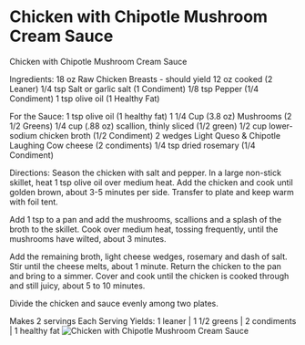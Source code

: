 # Chicken with Chipotle Mushroom Cream Sauce

Chicken with Chipotle Mushroom Cream Sauce

Ingredients:
18 oz Raw Chicken Breasts - should yield 12 oz cooked (2 Leaner)
1/4 tsp Salt or garlic salt (1 Condiment)
1/8 tsp Pepper (1/4 Condiment)
1 tsp olive oil (1 Healthy Fat)

For the Sauce:
1 tsp olive oil (1 healthy fat)
1 1/4 Cup (3.8 oz) Mushrooms (2 1/2 Greens)
1/4 cup (.88 oz) scallion, thinly sliced (1/2 green)
1/2 cup lower-sodium chicken broth (1/2 Condiment)
2 wedges Light Queso & Chipotle Laughing Cow cheese (2 condiments)
1/4 tsp dried rosemary (1/4 Condiment)

Directions:
Season the chicken with salt and pepper. In a large non-stick skillet, heat 1 tsp olive oil over medium heat. Add the chicken and cook until golden brown, about 3-5 minutes per side. Transfer to plate and keep warm with foil tent.

Add 1 tsp to a pan and add the mushrooms, scallions and a splash of the broth to the skillet. Cook over medium heat, tossing frequently, until the mushrooms have wilted, about 3 minutes.

Add the remaining broth, light cheese wedges, rosemary and dash of salt. Stir until the cheese melts, about 1 minute.
Return the chicken to the pan and bring to a simmer. Cover and cook until the chicken is cooked through and still juicy, about 5 to 10 minutes.

Divide the chicken and sauce evenly among two plates.

Makes 2 servings
Each Serving Yields:
1 leaner | 1 1/2 greens | 2 condiments | 1 healthy fat
![Chicken with Chipotle Mushroom Cream Sauce](/images/Chicken%20with%20Chipotle%20Mushroom%20Cream%20Sauce.png)


